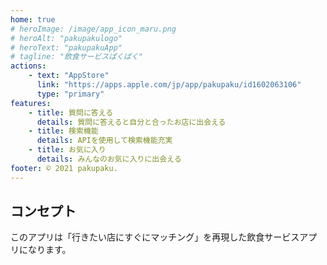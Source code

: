 ```yaml
---
home: true
# heroImage: /image/app_icon_maru.png
# heroAlt: "pakupakulogo"
# heroText: "pakupakuApp"
# tagline: "飲食サービスぱくぱく"
actions:
    - text: "AppStore"
      link: "https://apps.apple.com/jp/app/pakupaku/id1602063106"
      type: "primary"
features:
    - title: 質問に答える
      details: 質問に答えると自分と合ったお店に出会える
    - title: 検索機能
      details: APIを使用して検索機能充実
    - title: お気に入り
      details: みんなのお気に入りに出会える
footer: © 2021 pakupaku.
---
```


## コンセプト

このアプリは「行きたい店にすぐにマッチング」を再現した飲食サービスアプリになります。
